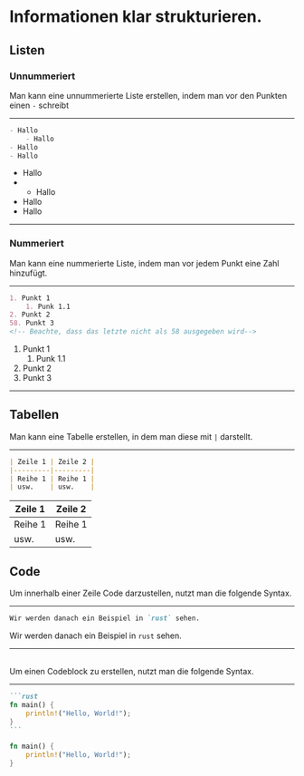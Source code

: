 # Informationen klar strukturieren.

## Listen

### Unnummeriert

Man kann eine unnummerierte Liste erstellen, indem man vor den Punkten einen `-` schreibt

---

```markdown
- Hallo
    - Hallo
- Hallo
- Hallo
```

- Hallo
- - Hallo
- Hallo
- Hallo

---

### Nummeriert

Man kann eine nummerierte Liste, indem man vor jedem Punkt eine Zahl hinzufügt.

---

```markdown
1. Punkt 1
    1. Punk 1.1
2. Punkt 2
58. Punkt 3
<!-- Beachte, dass das letzte nicht als 58 ausgegeben wird-->
```

1. Punkt 1
    1. Punk 1.1
2. Punkt 2
58. Punkt 3

---

## Tabellen

Man kann eine Tabelle erstellen, in dem man diese mit `|` darstellt.

---

```markdown
| Zeile 1 | Zeile 2 |
|---------|---------|
| Reihe 1 | Reihe 1 |
| usw.    | usw.    |
```

| Zeile 1 | Zeile 2 |
|---------|---------|
| Reihe 1 | Reihe 1 |
| usw.    | usw.    |

## Code

Um innerhalb einer Zeile Code darzustellen, nutzt man die folgende Syntax.

---

```markdown
Wir werden danach ein Beispiel in `rust` sehen.
```

Wir werden danach ein Beispiel in `rust` sehen.

---
\
Um einen Codeblock zu erstellen, nutzt man die folgende Syntax.

---

````markdown
```rust
fn main() {
    println!("Hello, World!");
}
```
````

```rust
fn main() {
    println!("Hello, World!");
}
```